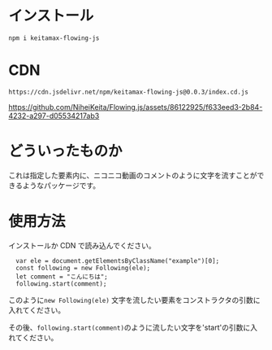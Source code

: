 # インストール

```
npm i keitamax-flowing-js
```

# CDN

```
https://cdn.jsdelivr.net/npm/keitamax-flowing-js@0.0.3/index.cd.js
```


https://github.com/NiheiKeita/Flowing.js/assets/86122925/f633eed3-2b84-4232-a297-d05534217ab3


# どういったものか

これは指定した要素内に、ニコニコ動画のコメントのように文字を流すことができるようなパッケージです。



# 使用方法

インストールか CDN で読み込んでください。

```
  var ele = document.getElementsByClassName("example")[0];
  const following = new Following(ele);
  let comment = "こんにちは";
  following.start(comment);
```

このように`new Following(ele)` 文字を流したい要素をコンストラクタの引数に入れてください。

その後、`following.start(comment)`のように流したい文字を'start'の引数に入れてください。
